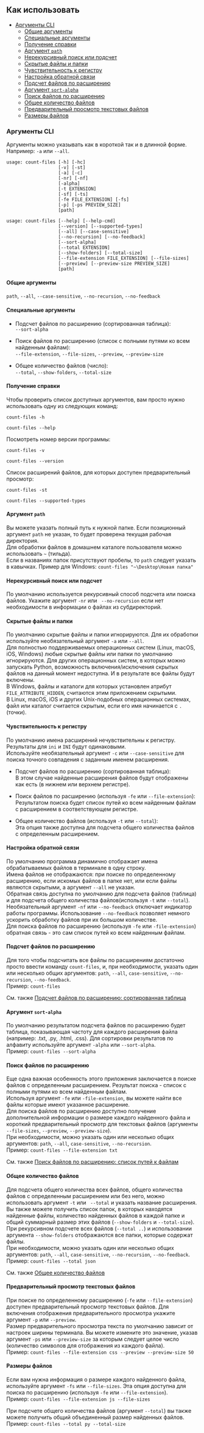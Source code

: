 ## Как использовать

- [Аргументы CLI](#Аргументы-cli)
   - [Общие аргументы](#Общие-аргументы)
   - [Специальные аргументы](#Специальные-аргументы)
   - [Получение справки](#Получение-справки)
   - [Аргумент `path`](#Аргумент-path)
   - [Нерекурсивный поиск или подсчет](#Нерекурсивный-поиск-или-подсчет)
   - [Скрытые файлы и папки](#Скрытые-файлы-и-папки)
   - [Чувствительность к регистру](#Чувствительность-к-регистру)
   - [Настройка обратной связи](#Настройка-обратной-связи)
   - [Подсчет файлов по расширению](#Подсчет-файлов-по-расширению)
   - [Аргумент `sort-alpha`](#Аргумент-sort-alpha)
   - [Поиск файлов по расширению](#Поиск-файлов-по-расширению)
   - [Общее количество файлов](#Общее-количество-файлов)
   - [Предварительный просмотр текстовых файлов](#Предварительный-просмотр-текстовых-файлов)
   - [Размеры файлов](#Размеры-файлов)

### Аргументы CLI

Аргументы можно указывать как в короткой так и в длинной форме. 
Например: `-a` или `--all`.

```
usage: count-files [-h] [-hc]
                   [-v] [-st]
                   [-a] [-c]
                   [-nr] [-nf]
                   [-alpha]
                   [-t EXTENSION]
                   [-sf] [-ts]
                   [-fe FILE_EXTENSION] [-fs]
                   [-p] [-ps PREVIEW_SIZE]
                   [path]
```

```
usage: count-files [--help] [--help-cmd]
                   [--version] [--supported-types]
                   [--all] [--case-sensitive]
                   [--no-recursion] [--no-feedback]
                   [--sort-alpha]
                   [--total EXTENSION]
                   [--show-folders] [--total-size]
                   [--file-extension FILE_EXTENSION] [--file-sizes]
                   [--preview] [--preview-size PREVIEW_SIZE]
                   [path]
```

#### Общие аргументы

`path`, `--all`, `--case-sensitive`, `--no-recursion`, `--no-feedback`

#### Специальные аргументы

- Подсчет файлов по расширению (сортированная таблица):  
  `--sort-alpha`

- Поиск файлов по расширению (список с полными путями ко всем найденным файлам):  
  `--file-extension`, `--file-sizes`, `--preview`, `--preview-size`

- Общее количество файлов (число):  
  `--total`, `--show-folders`, `--total-size`

#### Получение справки

Чтобы проверить список доступных аргументов, 
вам просто нужно использовать одну из следующих команд:

```
count-files -h
```

```
count-files --help
```

Посмотреть номер версии программы:

```
count-files -v
```

```
count-files --version
```

Список расширений файлов, 
для которых доступен предварительный просмотр:

```
count-files -st
```

```
count-files --supported-types
```

#### Аргумент `path`

Вы можете указать полный путь к нужной папке. 
Если позиционный аргумент `path` не указан, 
то будет проверена текущая рабочая директория.  
Для обработки файлов в домашнем каталоге пользователя 
можно использовать `~` (тильда).  
Если в названиях папок присутствуют пробелы, 
то `path` следует указать в кавычках. 
Пример для Windows: `count-files "~\Desktop\Новая папка"`

#### Нерекурсивный поиск или подсчет

По умолчанию используется рекурсивный способ подсчета или поиска файлов. 
Укажите аргумент `-nr` или ` --no-recursion` 
если нет необходимости в информации о файлах из субдиректорий.

#### Скрытые файлы и папки

По умолчанию скрытые файлы и папки игнорируются. 
Для их обработки используйте необязательный аргумент `-a` или `--all`.  
Для полностью поддерживаемых операционных систем (Linux, macOS, iOS, Windows) 
любые скрытые файлы или папки по умолчанию игнорируются. 
Для других операционных систем, в которых можно запускать Python, 
возможность включения/исключения скрытых файлов на данный момент недоступна. 
И в результате все файлы будут включены.  
В Windows, файлы и каталоги 
для которых установлен атрибут `FILE_ATTRIBUTE_HIDDEN`, 
считаются этим приложением скрытыми.  
В Linux, macOS, iOS и других Unix-подобных операционных системах, 
файл или каталог считается скрытым, 
если его имя начинается с `.` (точки).

#### Чувствительность к регистру

По умолчанию имена расширений нечувствительны к регистру. 
Результаты для `ini` и `INI` будут одинаковыми.  
Используйте необязательный аргумент `-c` или `--case-sensitive` 
для поиска точного совпадения с заданным именем расширения.

- Подсчет файлов по расширению (сортированная таблица):  
В этом случае найденные расширения файлов будут отображены как есть 
(в нижнем или верхнем регистре).

- Поиск файлов по расширению (используя `-fe` или `--file-extension`):  
Результатом поиска будет список путей ко всем найденным файлам 
с расширением в соответствующем регистре.

- Общее количество файлов (используя `-t` или `--total`):  
Эта опция также доступна для подсчета общего количества файлов 
с определенным расширением.

#### Настройка обратной связи

По умолчанию программа динамично отображает имена обрабатываемых файлов 
в терминале в одну строку.  
Имена файлов не отображаются: 
при поиске по определенному расширению, если искомых файлов в папке нет, 
или если файлы являются скрытыми, а аргумент `--all` не указан.  
Обратная связь доступна по умолчанию для подсчета файлов (таблица) и 
для подсчета общего количества файлов(используя `-t` или `--total`).  
Необязательный аргумент `-nf` или `--no-feedback` 
отключает индикатор работы программы. 
Использование `--no-feedback` позволяет немного ускорить обработку файлов 
при их большом количестве.  
Для поиска файлов по расширению (используя `-fe` или `-file-extension`) 
обратная связь - это сам список путей ко всем найденным файлам.

#### Подсчет файлов по расширению

Для того чтобы подсчитать все файлы по расширениям 
достаточно просто ввести команду `count-files`, и, 
при необходимости, указать один или несколько общих аргументов: 
`path`, `--all`, `case-sensitive`, `--no-recursion`, `--no-feedback`.  
Пример: `count-files`

См. также [Подсчет файлов по расширению: сортированная таблица](https://github.com/victordomingos/Count-files/tree/master/docs/documentation_ru/examples.md#Подсчет-файлов-по-расширению-сортированная-таблица)

#### Аргумент `sort-alpha`

По умолчанию результатом подсчета файлов по расширению будет таблица, 
показывающая частоту для каждого расширения файла 
(например: .txt, .py, .html, .css). 
Для сортировки результатов по алфавиту 
используйте аргумент `-alpha` или `--sort-alpha`.  
Пример: `count-files --sort-alpha`

#### Поиск файлов по расширению

Еще одна важная особенность этого приложения 
заключается в поиске файлов с определенным расширением. 
Результат поиска - список с полными путями ко всем найденным файлам.  
Используя аргумент `-fe` или `-file-extension`, 
вы можете найти все файлы которые имеют указанное расширение.  
Для поиска файлов по расширению доступно получение дополнительной информации о размере каждого найденного файла и короткий предварительный просмотр для текстовых файлов (аргументы `--file-sizes`, `--preview`, `--preview-size`).  
При необходимости, можно указать один или несколько общих аргументов: 
`path`, `--all`, `case-sensitive`, `--no-recursion`.  
Пример: `count-files --file-extension txt`

См. также [Поиск файлов по расширению: список путей к файлам](https://github.com/victordomingos/Count-files/tree/master/docs/documentation_ru/examples.md#Поиск-файлов-по-расширению-список-путей-к-файлам)

#### Общее количество файлов

Для подсчета общего количества всех файлов, 
общего количества файлов с определенным расширением или без него, 
можно использовать аргумент `-t` или ` --total` 
и указать название расширения.  
Вы также можете получить список папок, в которых находятся найденные файлы, количество найденных файлов в каждой папке и общий суммарный размер этих файлов (`--show-folders` и `--total-size`).
При рекурсивном подсчете всех файлов (`--total ..`) и использовании аргумента `--show-folders` отображаются все папки, которые содержат файлы.  
При необходимости, можно указать один или несколько общих аргументов: 
`path`, `--all`, `case-sensitive`, `--no-recursion`, `--no-feedback`.  
Пример: `count-files --total json`

См. также [Общее количество файлов](https://github.com/victordomingos/Count-files/tree/master/docs/documentation_ru/examples.md#Общее-количество-файлов)

#### Предварительный просмотр текстовых файлов

При поиске по определенному расширению (`-fe` или `--file-extension`) 
доступен предварительный просмотр текстовых файлов. 
Для включения отображения предварительного просмотра укажите аргумент `-p` или `--preview`.  
Размер предварительного просмотра текста 
по умолчанию зависит от настроек ширины терминала. 
Вы можете измените это значение, указав аргумент `-ps` или `--preview-size` 
за которым следует целое число 
(количество символов для отображения из каждого файла).  
Пример: `count-files --file-extension css --preview --preview-size 50`

#### Размеры файлов

Если вам нужна информация о размере каждого найденного файла, 
используйте аргумент `-fs` или `--file-sizes`. 
Эта опция доступна для поиска по расширению 
(используя `-fe` или `--file-extension`).  
Пример: `count-files --file-extension js --file-sizes`

При подсчете общего количества файлов (аргумент `--total`) вы также можете получить общий объединенный размер найденных файлов.  
Пример: `count-files --total py --total-size`
